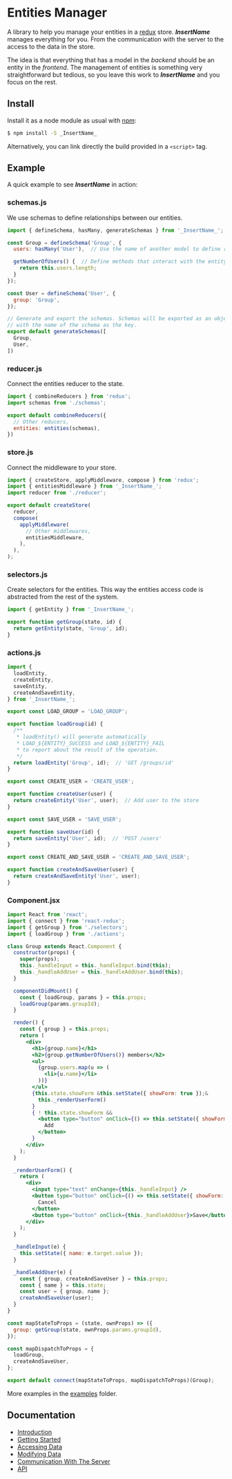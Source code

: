 # Entities Manager


A library to help you manage your entities in a [redux](http://www.github.com/)
store. **_InsertName_** manages everything for you. From the communication with
the server to the access to the data in the store.

The idea is that everything that has a model in the *backend* should be an
entity in the *frontend*. The management of entities is something very
straightforward but tedious, so you leave this work to **_InsertName_** and
you focus on the rest.


## Install

Install it as a node module as usual with [npm]():

```bash
$ npm install -S _InsertName_
```

Alternatively, you can link directly the build provided in a `<script>` tag.


## Example

A quick example to see **_InsertName_** in action:

### schemas.js

We use schemas to define relationships between our entities.

```javascript
import { defineSchema, hasMany, generateSchemas } from '_InsertName_';

const Group = defineSchema('Group', {
  users: hasMany('User'),  // Use the name of another model to define relationships

  getNumberOfUsers() {  // Define methods that interact with the entity instance
    return this.users.length;
  }
});

const User = defineSchema('User', {
  group: 'Group',
});

// Generate and export the schemas. Schemas will be exported as an object
// with the name of the schema as the key.
export default generateSchemas([
  Group,
  User,
])
```

### reducer.js

Connect the entities reducer to the state.

```javascript
import { combineReducers } from 'redux';
import schemas from './schemas';

export default combineReducers({
  // Other reducers,
  entities: entities(schemas),
})
```

### store.js

Connect the middleware to your store.

```javascript
import { createStore, applyMiddleware, compose } from 'redux';
import { entitiesMiddleware } from '_InsertName_';
import reducer from './reducer';

export default createStore(
  reducer,
  compose(
    applyMiddleware(
      // Other middlewares,
      entitiesMiddleware,
    ),
  ),
);
```

### selectors.js

Create selectors for the entities. This way the entities access code is abstracted
from the rest of the system.

```javascript
import { getEntity } from '_InsertName_';

export function getGroup(state, id) {
  return getEntity(state, 'Group', id);
}
```

### actions.js

```javascript
import {
  loadEntity,
  createEntity,
  saveEntity,
  createAndSaveEntity,
} from '_InsertName_';

export const LOAD_GROUP = 'LOAD_GROUP';

export function loadGroup(id) {
  /**
   * loadEntity() will generate automatically
   * LOAD_${ENTITY}_SUCCESS and LOAD_${ENTITY}_FAIL
   * to report about the result of the operation.
   */
  return loadEntity('Group', id);  // 'GET /groups/id'
}

export const CREATE_USER = 'CREATE_USER';

export function createUser(user) {
  return createEntity('User', user);  // Add user to the store
}

export const SAVE_USER = 'SAVE_USER';

export function saveUser(id) {
  return saveEntity('User', id);  // 'POST /users'
}

export const CREATE_AND_SAVE_USER = 'CREATE_AND_SAVE_USER';

export function createAndSaveUser(user) {
  return createAndSaveEntity('User', user);
}
```

### Component.jsx

```jsx
import React from 'react';
import { connect } from 'react-redux';
import { getGroup } from './selectors';
import { loadGroup } from './actions';

class Group extends React.Component {
  constructor(props) {
    super(props);
    this._handleInput = this._handleInput.bind(this);
    this._handleAddUser = this._handleAddUser.bind(this);
  }

  componentDidMount() {
    const { loadGroup, params } = this.props;
    loadGroup(params.groupId);
  }

  render() {
    const { group } = this.props;
    return (
      <div>
        <h1>{group.name}</h1>
        <h2>{group.getNumberOfUsers()} members</h2>
        <ul>
          {group.users.map(u => (
            <li>{u.name}</li>
          ))}
        </ul>
        {this.state.showForm &this.setState({ showForm: true });&
          this._renderUserForm()
        }
        { ! this.state.showForm &&
          <button type="button" onClick={() => this.setState({ showForm: true })}>
            Add
          </button>
        }
      </div>
    );
  }

  _renderUserForm() {
    return (
      <div>
        <input type="text" onChange={this._handleInput} />
        <button type="button" onClick={() => this.setState({ showForm: false })}>
          Cancel
        </button>
        <button type="button" onClick={this._handleAddUser}>Save</button>
      </div>
    );
  }

  _handleInput(e) {
    this.setState({ name: e.target.value });
  }

  _handleAddUser(e) {
    const { group, createAndSaveUser } = this.props;
    const { name } = this.state;
    const user = { group, name };
    createAndSaveUser(user);
  }
}

const mapStateToProps = (state, ownProps) => ({
  group: getGroup(state, ownProps.params.groupId),
});

const mapDispatchToProps = {
  loadGroup,
  createAndSaveUser,
};

export default connect(mapStateToProps, mapDispatchToProps)(Group);
```

More examples in the [examples]() folder.


## Documentation

 - [Introduction]()
 - [Getting Started]()
 - [Accessing Data]()
 - [Modifying Data]()
 - [Communication With The Server]()
 - [API]()
